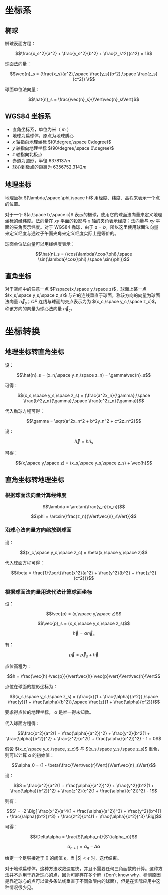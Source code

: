 # 坐标系

## 椭球

椭球表面方程：

```math
\frac{x_s^2}{a^2} + \frac{y_s^2}{b^2} + \frac{z_s^2}{c^2} = 1
```

球面法向量：

```math
\vec{n}_s = (\frac{x_s}{a^2},\space \frac{y_s}{b^2},\space \frac{z_s}{c^2}) \\
```

球面单位法向量：

```math
\hat{n}_s = \frac{\vec{n}_s}{\Vert\vec{n}_s\Vert}
```

## WGS84 坐标系

- 直角坐标系，单位为米（ $m$ ）
- 地球为扁球体，原点为地球质心
- $x$ 轴指向地理坐标 $(0\degree,\space 0\degree)$
- $y$ 轴指向地理坐标 $(90\degree,\space 0\degree)$
- $z$ 轴指向北极点
- 赤道为圆形，半径 $6378137m$
- 球心到极点的距离为 $6356752.3142m$

## 地理坐标

地理坐标 $(\lambda,\space \phi,\space h)$ 用经度、纬度、高程来表示一个点的位置。

对于一个 $(a,\space b,\space c)$ 表示的椭球，使用它的球面法向量来定义地理坐标的经纬度。法向量在 $xy$ 平面的投影与 $x$ 轴的夹角表示经度；法向量与 $xy$ 平面的夹角表示纬度。对于 WGS84 椭球，由于 $a=b$，所以这里使用球面法向量来定义经度与通过子午面夹角来定义经度实际上是等价的。

球面单位法向量可以用经纬度表示：

```math
\hat{n}_s = (\cos{\lambda}\cos{\phi},\space \sin{\lambda}\cos{\phi},\space \sin{\phi})
```

## 直角坐标

对于空间中的任意一点 $P\space(x,\space y,\space z)$，球面上某一点 $(x_s,\space y_s,\space z_s)$ 与它的连线垂直于球面，称该方向的向量为球面法向量 $\vec{n}_s$；$OP$ 连线与球面的交点表示为为 $(x_c,\space y_c,\space z_c)$，称该方向的向量为球心法向量 $\vec{n}_c$。

# 坐标转换

## 地理坐标转直角坐标

设：

```math
\hat{n}_s
= (x_n,\space y_n,\space z_n)
= \gamma\vec{n}_s
```

可得：

```math
(x_s,\space y_s,\space z_s)
= (\frac{a^2x_n}{\gamma},\space \frac{b^2y_n}{\gamma},\space \frac{c^2z_n}{\gamma})
```

代入椭球方程可得：

```math
\gamma = \sqrt{a^2x_n^2 + b^2y_n^2 + c^2z_n^2}
```

设：

```math
\vec{h} = h\hat{n}_s
```

可得：

```math
(x,\space y,\space z)
=
(x_s,\space y_s,\space z_s) + \vec{h}
```

## 直角坐标转地理坐标

### 根据球面法向量计算经纬度

```math
\lambda = \arctan(\frac{y_n}{x_n})
```

```math
\phi = \arcsin{\frac{z_n}{\Vert\vec{n}_s\Vert}}
```

### 沿球心法向量方向缩放到球面

设：

```math
(x_c,\space y_c,\space z_c) = \beta(x,\space y,\space z)
```

代入球面方程可得：

```math
\beta = \frac{1}{\sqrt{\frac{x^2}{a^2} + \frac{y^2}{b^2} + \frac{z^2}{c^2}}}
```

### 根据球面法向量用迭代法计算球面坐标

设：

```math
\vec{p} = (x,\space y,\space z)
```

```math
\vec{p}_s = (x_s,\space y_s,\space z_s)
```

```math
\vec{h} = \alpha\vec{n}_s
```

有：

```math
\vec{p} = \vec{p}_s + \vec{h}
```

点位高程为：

```math
h = \frac{\vec{h}⋅\vec{p}}{\vert\vec{h}⋅\vec{p}\vert}\Vert\vec{h}\Vert
```

点位在球面的投影坐标为：

```math
(x_s,\space y_s,\space z_s) = (\frac{x}{1 + \frac{\alpha}{a^2}},\space \frac{y}{1 + \frac{\alpha}{b^2}},\space \frac{z}{1 + \frac{\alpha}{c^2}})
```

要求得点位的地理坐标， $\alpha$ 是唯一得未知数。

代入球面方程得：

```math
\frac{x^2}{a^2(1 + \frac{\alpha}{a^2})^2}
+ \frac{y^2}{b^2(1 + \frac{\alpha}{b^2})^2}
+ \frac{z^2}{c^2(1 + \frac{\alpha}{c^2})^2}
- 1
= 0
```

假设 $(x_c,\space y_c,\space, z_c)$ 与 $(x_s,\space y_s,\space z_s)$ 重合，则可以计算 $\alpha$ 的初始值：

```math
\alpha_0 = (1 - \beta)\frac{\Vert\vec{r}\Vert}{\Vert\vec{n}_s\Vert}
```

设：

```math
S
=
\frac{x^2}{a^2(1 + \frac{\alpha}{a^2})^2}
+ \frac{y^2}{b^2(1 + \frac{\alpha}{b^2})^2}
+ \frac{z^2}{c^2(1 + \frac{\alpha}{c^2})^2}
- 1
```

则有：

```math
S'
=
-2
\Big[
\frac{x^2}{a^4(1 + \frac{\alpha}{a^2})^3}
+ \frac{y^2}{b^4(1 + \frac{\alpha}{b^2})^3}
+ \frac{z^2}{c^4(1 + \frac{\alpha}{c^2})^3}
\Big]
```

可得：

```math
\Delta\alpha = \frac{S(\alpha_n)}{S'(\alpha_n)}
```

```math
\alpha_{n+1} = \alpha_n - \Delta\alpha
```

给定一个足够接近于 0 的阈值 $\epsilon$，当 $|S| < \epsilon$ 时，迭代结束。

对于地球扁球体，这种方法收敛速度快，并且不需要任何三角函数的计算。这种方法并不适用于靠近球心的点，因为可能存在多个解（Don't know why，猜测原因是靠近球心的点可以做多条法线垂直于不同象限内的球面），但是在实际应用中这种情况很少见。
